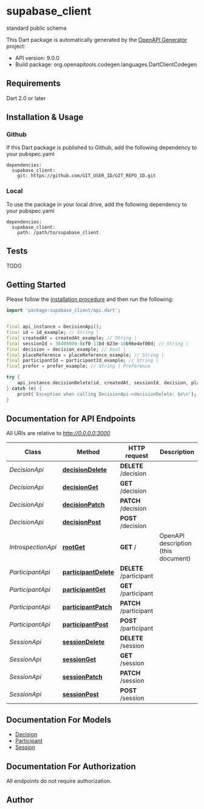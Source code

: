 # supabase_client
standard public schema

This Dart package is automatically generated by the [OpenAPI Generator](https://openapi-generator.tech) project:

- API version: 9.0.0
- Build package: org.openapitools.codegen.languages.DartClientCodegen

## Requirements

Dart 2.0 or later

## Installation & Usage

### Github
If this Dart package is published to Github, add the following dependency to your pubspec.yaml
```
dependencies:
  supabase_client:
    git: https://github.com/GIT_USER_ID/GIT_REPO_ID.git
```

### Local
To use the package in your local drive, add the following dependency to your pubspec.yaml
```
dependencies:
  supabase_client:
    path: /path/to/supabase_client
```

## Tests

TODO

## Getting Started

Please follow the [installation procedure](#installation--usage) and then run the following:

```dart
import 'package:supabase_client/api.dart';


final api_instance = DecisionApi();
final id = id_example; // String | 
final createdAt = createdAt_example; // String | 
final sessionId = 38400000-8cf0-11bd-b23e-10b96e4ef00d; // String | 
final decision = decision_example; // bool | 
final placeReference = placeReference_example; // String | 
final participantId = participantId_example; // String | 
final prefer = prefer_example; // String | Preference

try {
    api_instance.decisionDelete(id, createdAt, sessionId, decision, placeReference, participantId, prefer);
} catch (e) {
    print('Exception when calling DecisionApi->decisionDelete: $e\n');
}

```

## Documentation for API Endpoints

All URIs are relative to *http://0.0.0.0:3000*

Class | Method | HTTP request | Description
------------ | ------------- | ------------- | -------------
*DecisionApi* | [**decisionDelete**](doc//DecisionApi.md#decisiondelete) | **DELETE** /decision | 
*DecisionApi* | [**decisionGet**](doc//DecisionApi.md#decisionget) | **GET** /decision | 
*DecisionApi* | [**decisionPatch**](doc//DecisionApi.md#decisionpatch) | **PATCH** /decision | 
*DecisionApi* | [**decisionPost**](doc//DecisionApi.md#decisionpost) | **POST** /decision | 
*IntrospectionApi* | [**rootGet**](doc//IntrospectionApi.md#rootget) | **GET** / | OpenAPI description (this document)
*ParticipantApi* | [**participantDelete**](doc//ParticipantApi.md#participantdelete) | **DELETE** /participant | 
*ParticipantApi* | [**participantGet**](doc//ParticipantApi.md#participantget) | **GET** /participant | 
*ParticipantApi* | [**participantPatch**](doc//ParticipantApi.md#participantpatch) | **PATCH** /participant | 
*ParticipantApi* | [**participantPost**](doc//ParticipantApi.md#participantpost) | **POST** /participant | 
*SessionApi* | [**sessionDelete**](doc//SessionApi.md#sessiondelete) | **DELETE** /session | 
*SessionApi* | [**sessionGet**](doc//SessionApi.md#sessionget) | **GET** /session | 
*SessionApi* | [**sessionPatch**](doc//SessionApi.md#sessionpatch) | **PATCH** /session | 
*SessionApi* | [**sessionPost**](doc//SessionApi.md#sessionpost) | **POST** /session | 


## Documentation For Models

 - [Decision](doc//Decision.md)
 - [Participant](doc//Participant.md)
 - [Session](doc//Session.md)


## Documentation For Authorization

 All endpoints do not require authorization.


## Author



